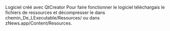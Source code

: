Logiciel créé avec QtCreator
Pour faire fonctionner le logiciel téléchargais le fichiers de ressources et décompresser le dans chemin_De_LExecutable/Resources/ ou dans zNews.app/Content/Resources.

